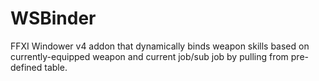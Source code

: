# WSBinder
FFXI Windower v4 addon that dynamically binds weapon skills based on currently-equipped weapon and current job/sub job by pulling from pre-defined table. 
